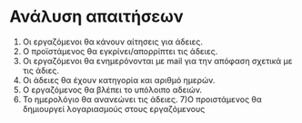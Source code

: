 # Ανάλυση απαιτήσεων
1) Oι εργαζόμενοι θα κάνουν αίτησεις για άδειες.
2) Ο προϊστάμενος θα εγκρίνει/απορρίπτει τις άδειες.
3) Οι εργαζόμενοι θα ενημερόνονται με mail για την απόφαση σχετικά με τις άδιες.
4) Οι άδειες θα έχουν κατηγορία και αριθμό ημερών.
5) Ο εργαζόμενος θα βλέπει το υπόλοιπο αδειών.
6) Το ημερολόγιο θα ανανεώνει τις άδειες.
7)O προιστάμενος θα δημιουργεί λογαριασμούς στους εργαζόμενους
